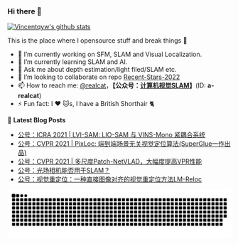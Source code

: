 
### Hi there 👋 

<!--**Vincentqyw/Vincentqyw** is a ✨ _special_ ✨ repository because its `README.md` (this file) appears on your GitHub profile.
Here are some ideas to get you started:-->

[![Vincentqyw's github stats](https://github-readme-stats.vercel.app/api?username=Vincentqyw&count_private=true&show_icons=true&theme=default)](https://vincentqin.tech) 

This is the place where I opensource stuff and break things :rofl:


<!-- README-CARD-LIST:START -->
<!--
[![ReadMe Card](https://github-readme-stats.vercel.app/api/pin/?username=Vincentqyw&repo=Recent-Stars-2020&show_owner=false&theme=default)](https://github.com/Vincentqyw/Recent-Stars-2020)
[![ReadMe Card](https://github-readme-stats.vercel.app/api/pin/?username=Vincentqyw&repo=Depth-Estimation-Light-Field&show_owner=false&theme=default)](https://github.com/Vincentqyw/Depth-Estimation-Light-Field)
[![ReadMe Card](https://github-readme-stats.vercel.app/api/pin/?username=Vincentqyw&repo=Vincentqyw.github.io&show_owner=false&theme=default)](https://github.com/Vincentqyw/Vincentqyw.github.io)
[![ReadMe Card](https://github-readme-stats.vercel.app/api/pin/?username=Vincentqyw&repo=LineSegmentsDetection&show_owner=false&theme=default)](https://github.com/Vincentqyw/LineSegmentsDetection)
[![ReadMe Card](https://github-readme-stats.vercel.app/api/pin/?username=Vincentqyw&repo=light-field-Processing&show_owner=false&theme=default)](https://github.com/Vincentqyw/light-field-Processing)
[![ReadMe Card](https://github-readme-stats.vercel.app/api/pin/?username=Vincentqyw&repo=depth-from-defocus-and-correspondence&show_owner=false&theme=default)](https://github.com/Vincentqyw/depth-from-defocus-and-correspondence)
-->
<!-- README-CARD-LIST:START -->

- 🔭 I’m currently working on SFM, SLAM and Visual Localization.
- 🌱 I’m currently learning SLAM and AI.
- 💬 Ask me about depth estimation/light filed/SLAM etc.
- 👯 I’m looking to collaborate on repo [Recent-Stars-2022](https://github.com/Vincentqyw/Recent-Stars-2022) 
- 📫 How to reach me: [@realcat](https://vincentqin.tech)，**【公众号：<a href="https://vincentqin.gitee.io/images/qrcode_realcat.jpg" target="_blank">计算机视觉SLAM</a>】**(ID: **a-realcat**)
- ⚡ Fun fact: I :heart: :cat:s, I have a British Shorthair :cat2:
<!-- - 🤔 I’m looking for help with ...-->
<!-- - 😄 Pronouns: ... -->

📕 **Latest Blog Posts**
<!-- BLOG-POST-LIST:START -->

- [公号：ICRA 2021 | LVI-SAM: LIO-SAM 与 VINS-Mono 紧耦合系统](https://mp.weixin.qq.com/s?__biz=MzI3NDIyMjcyNg==&mid=2652173251&idx=1&sn=d250e07247f45b015b8703ac8761e707&chksm=f0f7082ac780813cf9bb9e2cae86b4b00ad49f9650167cc5907b40044e66b515c9ca463fa5c2#rd)
- [公号：CVPR 2021 | PixLoc: 端到端场景无关视觉定位算法(SuperGlue一作出品)](https://mp.weixin.qq.com/s?__biz=MzI3NDIyMjcyNg==&mid=2652173367&idx=1&sn=d2c1342a3438789ef437dd16e7be4864&chksm=f0f70fdec78086c833c85778402a6995e46653bf5ce0e65161b0229f3f277469a2d6644536c6#rd)
- [公号：CVPR 2021 | 多尺度Patch-NetVLAD，大幅度提高VPR性能](https://mp.weixin.qq.com/s?__biz=MzI3NDIyMjcyNg==&mid=2652172103&idx=1&sn=adefabc8c900592de53a5e98e43f6e0f&chksm=f0f714aec7809db8b4d32ac5d02c44cfbd4cdba54f942066478d18ae2fe40c12b2bc15a1c156#rd)
- [公号：光场相机能否用于SLAM？](https://mp.weixin.qq.com/s?__biz=MzI3NDIyMjcyNg==&mid=2652170551&idx=1&sn=1bd1eafe3cc9f5cdab93d2b326137916&chksm=f0f712dec7809bc80bce192564122a1d13d108d77af2ac11a36a8390b3ea819898f7647698c1&token=1390522587&lang=zh_CN#rd)
- [公号：视觉重定位：一种直接图像对齐的视觉重定位方法LM-Reloc](https://mp.weixin.qq.com/s?__biz=MzI3NDIyMjcyNg==&mid=2652169693&idx=1&sn=edf020ef3040b1a8650e7e66c2939c90&chksm=f0f71e34c78097223520334ca6cd91fd8f829490d64a646b7465b5b6e7b832d96275f91ae6ef&token=1390522587&lang=zh_CN#rd)


<p align="center">
  <img src="https://github.com/Vincentqyw/Vincentqyw/raw/output/github-contribution-grid-snake.svg" alt="snake"></center>
</p>

